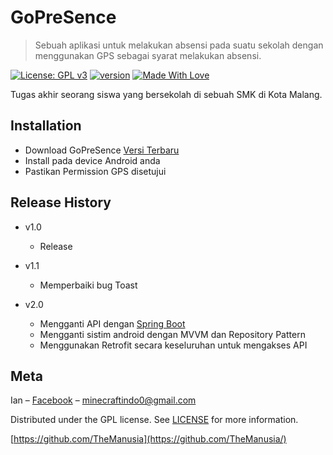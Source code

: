 # GoPreSence
> Sebuah aplikasi untuk melakukan absensi pada suatu sekolah dengan menggunakan GPS sebagai syarat melakukan absensi.

[![License: GPL v3](https://img.shields.io/badge/License-GPL%20v3-blue.svg)](http://www.gnu.org/licenses/gpl-3.0)
[![version](https://img.shields.io/badge/version-2.0-green)](https://github.com/TheManusia/Tugas-Akhir/releases/)
[![Made With Love](https://img.shields.io/badge/Made%20With-Love-orange.svg)](https://github.com/chetanraj/awesome-github-badges)

Tugas akhir seorang siswa yang bersekolah di sebuah SMK di Kota Malang.

## Installation

* Download GoPreSence [Versi Terbaru](https://github.com/TheManusia/Tugas-Akhir/releases/)
* Install pada device Android anda
* Pastikan Permission GPS disetujui


## Release History

* v1.0
    * Release

* v1.1
    * Memperbaiki bug Toast
    
* v2.0
    * Mengganti API dengan [Spring Boot](https://github.com/TheManusia/GoPreSence-spring)
    * Mengganti sistim android dengan MVVM dan Repository Pattern
    * Menggunakan Retrofit secara keseluruhan untuk mengakses API

## Meta

Ian – [Facebook](https://facebook.com/Ian.TheManusia) – minecraftindo0@gmail.com

Distributed under the GPL license. See [LICENSE](https://github.com/TheManusia/Tugas-Akhir/blob/master/LICENSE) for more information.

[https://github.com/TheManusia](https://github.com/TheManusia/)
